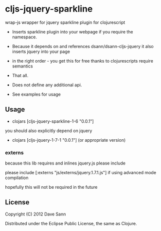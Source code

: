 # cljs-jquery-sparkline

wrap-js wrapper for jquery sparkline plugin for clojurescript

* Inserts sparkline plugin into your webpage if you require the namespace.

* Because it depends on and references dsann/dsann-cljs-jquery it also inserts jquery into your page

* in the right order - you get this for free thanks to clojurescripts require semantics

* That all.

* Does not define any additional api. 

* See examples for usage

## Usage

* clojars [cljs-jquery-sparkline-1-6 "0.0.1"]

you should also explicitly depend on jquery 

* clojars [cljs-jquery-1-7-1 "0.0.1"] (or appropriate version)

### externs

because this lib requires and inlines jquery.js please include 

please include [:externs "js/externs/jquery.1.7.1.js"] if using advanced mode compilation

hopefully this will not be required in the future


## License

Copyright (C) 2012 Dave Sann

Distributed under the Eclipse Public License, the same as Clojure.

